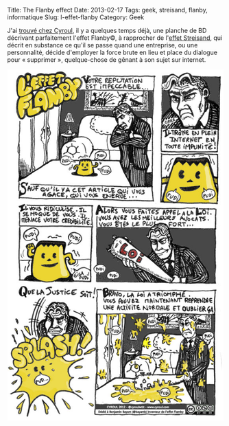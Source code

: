 Title:      The Flanby effect
Date:       2013-02-17
Tags:       geek, streisand, flanby, informatique
Slug:       l-effet-flanby
Category:   Geek

J'ai [trouvé chez Cyroul][1], il y a quelques temps déjà, une planche de BD 
décrivant parfaitement l'effet Flanby©, à rapprocher de l'[effet Streisand][2], 
qui décrit en substance ce qu'il se passe quand une entreprise, ou une 
personnalité, décide d'employer la force brute en lieu et place du dialogue 
pour « supprimer », quelque-chose de gênant à son sujet sur internet.

![L'effet Flanby](images/flanby-effect.jpg)


  [1]: http://www.cyroul.com/reseaux-sociaux/dis-papy-cest-quoi-leffet-flamby/
  [2]: http://fr.wikipedia.org/wiki/Effet_Streisand  
